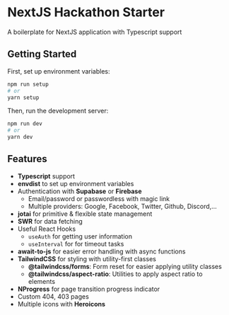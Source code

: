 # NextJS Hackathon Starter
A boilerplate for NextJS application with Typescript support

Getting Started
--------

First, set up environment variables:

```bash
npm run setup
# or
yarn setup 
```

Then, run the development server:

```bash
npm run dev
# or
yarn dev
```

Features
--------

 - **Typescript** support
 - **envdist** to set up environment variables
 - Authentication with **Supabase** or **Firebase**
    - Email/password or passwordless with magic link
    - Multiple providers: Google, Facebook, Twitter, Github, Discord,...
 - **jotai** for primitive & flexible state management
 - **SWR** for data fetching
 - Useful React Hooks
   - `useAuth` for getting user information
   - `useInterval` for for timeout tasks
 - **await-to-js** for easier error handling with async functions
 - **TailwindCSS** for styling with utility-first classes
   - **@tailwindcss/forms**: Form reset for easier applying utility classes
   - **@tailwindcss/aspect-ratio**: Utilities to apply aspect ratio to elements
 - **NProgress** for page transition progress indicator
 - Custom 404, 403 pages
 - Multiple icons with **Heroicons**